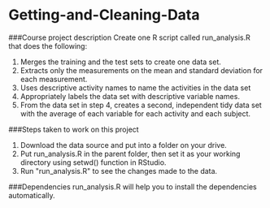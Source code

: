 # Getting-and-Cleaning-Data

###Course project description
Create one R script called run_analysis.R that does the following:

1. Merges the training and the test sets to create one data set.
2. Extracts only the measurements on the mean and standard deviation for each measurement.
3. Uses descriptive activity names to name the activities in the data set
4. Appropriately labels the data set with descriptive variable names.
5. From the data set in step 4, creates a second, independent tidy data set with the average of each variable for each activity and each subject.

###Steps taken to work on this project
1. Download the data source and put into a folder on your drive. 
2. Put run_analysis.R in the parent folder, then set it as your working directory using setwd() function in RStudio.
3. Run "run_analysis.R" to see the changes made to the data. 

###Dependencies 
run_analysis.R will help you to install the dependencies automatically. 

